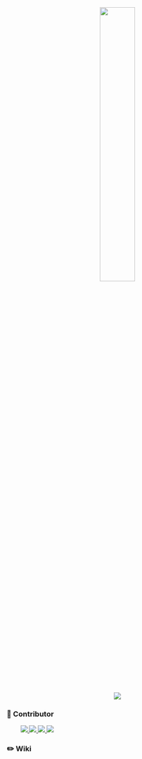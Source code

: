 <div align="center">
 <img width="40%" src="https://user-images.githubusercontent.com/101857307/203916153-97964ab9-10cc-4cb8-b864-053078c188fe.png"/>
</div>



<div align="center">
  <img src="https://img.shields.io/badge/ Python v3.10.0-3776AB?style=flat&logo=Python&logoColor=ffffff">
<!--   <img src="https://img.shields.io/badge/ Tensorflow v2.5.0-FF6F00?style=flat&logo=tensorflow&logoColor=ffffff"> -->
</div>

### 🐨 Contributor

<div>
&nbsp;&nbsp;&nbsp;&nbsp;&nbsp;&nbsp;&nbsp;
 <a href="https://github.com/chaeha617" align="center">
       <img src=https://img.shields.io/badge/chaeha617-e67c7c?style=flat-square/>
 </a>
 <a href="https://github.com/kimju-hee" align="center">
   <img src=https://img.shields.io/badge/kimju-hee-e67c7c?style=flat-square/>
 </a>
 <a href="https://https://github.com/Egs0619" align="center">
   <img src=https://img.shields.io/badge/Egs0619-e67c7c?style=flat-square/>
 </a>
 <a href="https://github.com/go-ring" align="center">
       <img src=https://img.shields.io/badge/LeeGaEun-7dd600?style=flat-square/>
 </a>
  
</div>

### ✏️ Wiki
